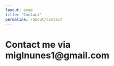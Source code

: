 ```yaml
---
layout: page
title: "Contact"
permalink: /about/contact
---
```


<h1>Contact me via miglnunes1@gmail.com</h1> 

